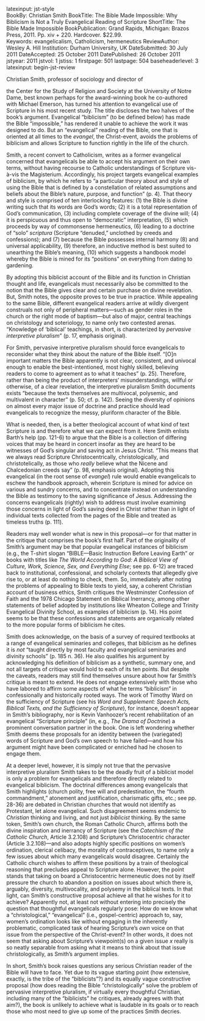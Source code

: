 latexinput: jst-style  
BookBy:             Christian Smith
BookTitle:          The Bible Made Impossible: Why Biblicism is Not a Truly Evangelical Reading of Scripture 
ShortTitle:         The Bible Made Impossible 
BookPublication:    Grand Rapids, Michigan: Brazos Press, 2011. Pp. xiv + 220. Hardcover. $22.99.  
Keywords:           evangelicalism, Catholicism, hermeneutics
ReviewAuthor:       Wesley A. Hill
Institution:        Durham University, UK 
DateSubmitted:      30 July 2011
DateAccepted:       25 October 2011
DatePublished:      26 October 2011
jstyear:            2011
jstvol:             1
jstiss:             1
firstpage:          501
lastpage:           504
baseheaderlevel: 3  
latexinput: begin-jst-review     

<!--\noindent -->Christian Smith, professor of sociology and director of
the Center for the Study of Religion and Society at the University of
Notre Dame, best known perhaps for the award-winning book he co-authored
with Michael Emerson, <!--\marginpar{Michael O. Emerson and Christian
Smith, \emph{Divided by Faith: Evangelical Religion and the Problem of
Race in America} (Oxford University Press, 2001).}--> has turned his
attention to evangelical use of Scripture in his most recent study. The
title discloses the two halves of the book’s argument. Evangelical
“biblicism” (to be defined below) has made the Bible “impossible,” has
rendered it unable to achieve the work it was designed to do. But an
“evangelical” reading of the Bible, one that is oriented at all times to
the *evangel*, the Christ-event, avoids the problems of biblicism and
allows Scripture to function rightly in the life of the church.

Smith, a recent convert to Catholicism, writes as a former evangelical
concerned that evangelicals be able to accept his argument on their own
terms, without having recourse to Catholic understandings of Scripture
vis-à-vis the Magisterium. Accordingly, his project targets evangelical
examples of biblicism, by which he refers to “a particular theory about
and style of using the Bible that is defined by a constellation of
related assumptions and beliefs about the Bible’s nature, purpose, and
function” (p. 4). That theory and style is comprised of ten interlocking
features: (1) the Bible is divine writing such that its words are God’s
words; (2) it is a total representation of God’s communication, (3)
including complete coverage of the divine will; (4) it is perspicuous
and thus open to “democratic” interpretation, (5) which proceeds by way
of commonsense hermeneutics, (6) leading to a doctrine of “solo”
*scriptura* (Scripture “denuded,” unclothed by creeds and confessions);
and (7) because the Bible possesses internal harmony (8) and universal
applicability, (9) therefore, an inductive method is best suited to
unearthing the Bible’s meaning, (10) which suggests a handbook model
whereby the Bible is mined for its “positions” on everything from dating
to gardening.

By adopting this biblicist account of the Bible and its function in
Christian thought and life, evangelicals must necessarily also be
committed to the notion that the Bible gives clear and certain purchase
on divine revelation. But, Smith notes, the opposite proves to be true
in practice. While appealing to the same Bible, different evangelical
readers arrive at wildly divergent construals not only of peripheral
matters—such as gender roles in the church or the right mode of
baptism—but also of major, central teachings on christology and
soteriology, to name only two contested arenas. “Knowledge of ‘biblical’
teachings, in short, is characterized by *pervasive interpretive
pluralism*” (p. 17, emphasis original).

For Smith, pervasive interpretive pluralism should force evangelicals to
reconsider what they think about the nature of the Bible itself. “[O]n
important matters the Bible apparently is not clear, consistent, and
univocal enough to enable the best-intentioned, most highly skilled,
believing readers to come to agreement as to what it teaches” (p. 25).
Therefore, rather than being the product of interpreters’
misunderstandings, willful or otherwise, of a clear revelation, the
interpretive pluralism Smith documents exists “because the texts
themselves are multivocal, polysemic, and multivalent in character” (p.
50; cf. p. 142). Seeing the diversity of opinions on almost every major
issue of doctrine and practice should lead evangelicals to recognize the
messy, pluriform character of the Bible.

What is needed, then, is a better theological account of what kind of
text Scripture is and therefore what we can expect from it. Here Smith
enlists Barth’s help (pp. 121-6) to argue that the Bible is a collection
of differing voices that may be heard in concert insofar as they are
heard to be witnesses of God’s singular and saving act in Jesus Christ.
“This means that we always read Scripture Christocentrically,
christologically, and christotelically, as those who *really* believe
what the Nicene and Chalcedonian creeds say” (p. 98, emphasis original).
Adopting this evangelical (in the root sense of *evangel*) rule would
enable evangelicals to eschew the handbook approach, wherein Scripture
is mined for advice on various and sundry concerns, and to concentrate
instead on understanding the Bible as testimony to the saving
significance of Jesus. Addressing the concerns evangelicals (rightly)
wish to address must involve examining those concerns in light of God’s
saving deed in Christ rather than in light of individual texts collected
from the pages of the Bible and treated as timeless truths (p. 111).

Readers may well wonder what is new in this proposal—or for that matter
in the critique that comprises the book’s first half. Part of the
originality of Smith’s argument may be that popular evangelical
instances of biblicism (e.g., the T-shirt slogan “BIBLE—Basic
Instruction Before Leaving Earth” or books with titles like *The World
According to God: A Biblical View of Culture, Work, Science, Sex, and
Everything Else*; see pp. 6-12) are traced back to institutional,
confessional, and scholarly contexts that allegedly give rise to, or at
least do nothing to check, them. So, immediately after noting the
problems of appealing to Bible texts to yield, say, a coherent Christian
account of business ethics, Smith critiques the Westminster Confession
of Faith and the 1978 Chicago Statement on Biblical Inerrancy, among
other statements of belief adopted by institutions like Wheaton College
and Trinity Evangelical Divinity School, as examples of biblicism (p.
14). His point seems to be that these confessions and statements are
organically related to the more popular forms of biblicism he cites.

Smith does acknowledge, on the basis of a survey of required textbooks
at a range of evangelical seminaries and colleges, that biblicism as he
defines it is *not* “taught directly by most faculty and evangelical
seminaries and divinity schools” (p. 185 n. 36). He also qualifies his
argument by acknowledging his definition of biblicism as a synthetic,
summary one, and not all targets of critique would hold to each of its
ten points. But despite the caveats, readers may still find themselves
unsure about how far Smith’s critique is meant to extend. He does not
engage extensively with those who have labored to affirm some aspects of
what he terms “biblicism” in confessionally and historically rooted
ways. The work of Timothy Ward on the sufficiency of Scripture (see his
*Word and Supplement: Speech Acts, Biblical Texts, and the Sufficiency
of Scripture*), for instance, doesn’t appear in Smith’s bibliography,
nor is Kevin Vanhoozer’s recent rehabilitation of an evangelical
“Scripture principle” (in, e.g., *The Drama of Doctrine*) a prominent
conversation partner in the book. One is left wondering whether Smith
deems these proposals for an identity between the (variegated) words of
Scripture and God’s own speech to have failed—and how his argument might
have been complicated or enriched had he chosen to engage them.

At a deeper level, however, it is simply not true that the pervasive
interpretive pluralism Smith takes to be the deadly fruit of a biblicist
model is only a problem for evangelicals and therefore directly related
to evangelical biblicism. The doctrinal differences among evangelicals
that Smith highlights (church polity, free will and predestination, the
“fourth commandment,” atonement and justification, charismatic gifts,
etc.; see pp. 28-36) are debated in Christian churches that would not
identify as Protestant, let alone evangelical. Such disagreement seems
endemic to *Christian* thinking and living, and not just *biblicist*
thinking. By the same token, Smith’s own church, the Roman Catholic
Church, affirms both the divine inspiration and inerrancy of Scripture
(see the *Catechism of the Catholic Church*, Article 3.2.108) and
Scripture’s Christocentric character (Article 3.2.108)—and also adopts
highly specific positions on women’s ordination, clerical celibacy, the
morality of contraceptives, to name only a few issues about which many
evangelicals would disagree. Certainly the Catholic church wishes to
affirm these positions by a train of theological reasoning that
precludes appeal to Scripture alone. However, the point stands that
taking on board a Christocentric hermeneutic does not by itself pressure
the church to abandon a position on issues about which there is,
arguably, diversity, multivocality, and polysemy in the biblical texts.
In that light, can Smith’s constructive proposal achieve all that he
wishes for it to achieve? Apparently not, at least not without entering
into precisely the question that thoughtful evangelicals regularly pose:
How do we know what a “christological,” “evangelical” (i.e.,
gospel-centric) approach to, say, women’s ordination looks like without
engaging in the inherently problematic, complicated task of hearing
Scripture’s *own* voice on that issue from the perspective of the
Christ-event? In other words, it does not seem that asking about
Scripture’s viewpoint(s) on a given issue *x* really is so neatly
separable from asking what it means to think about that issue
christologically, as Smith’s argument implies.

In short, Smith’s book raises questions any serious Christian reader of
the Bible will have to face. Yet due to its vague starting point (how
extensive, exactly, is the tribe of the “biblicists”?) and its equally
vague constructive proposal (how does reading the Bible
“christologically” solve the problem of pervasive interpretive
pluralism, if virtually every thoughtful Christian, including many of
the “biblicists” he critiques, already agrees with that aim?), the book
is unlikely to achieve what is laudable in its goals or to reach those
who most need to give up some of the practices Smith decries.
